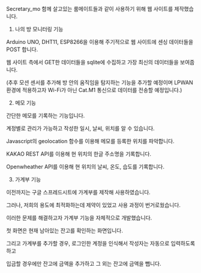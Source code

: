 Secretary_mo
함께 살고있는 룸메이트들과 같이 사용하기 위해 웹 사이트를 제작했습니다.

1. 나의 방 모니터링 기능

Arduino UNO, DHT11, ESP8266을 이용해 주기적으로 웹 사이트에 센싱 데이터들을 POST 합니다.

웹 사이트 측에서 GET한 데이터들을 sqlite에 수집하고 가장 최신의 데이터들을 보여줍니다.

(추후 모션 센서를 추가해 방 안의 움직임을 탐지하는 기능을 추가할 예정이며 LPWAN 환경에 적용하고자
Wi-Fi가 아닌 Cat.M1 통신으로 데이터를 전송할 예정입니다.)


2. 메모 기능

간단한 메모를 기록하는 기능입니다.

계정별로 관리가 가능하고 작성한 일시, 날씨, 위치를 알 수 있습니다.

Javascript의 geolocation 함수를 이용해 메모를 등록한 위치를 파악합니다.

KAKAO REST API를 이용해 현 위치의 한글 주소명을 기록합니다.

Openwheather API를 이용해 현 위치의 날씨, 온도, 습도를 기록합니다.


3. 가계부 기능

이전까지는 구글 스프레드시트에 가계부를 제작해 사용하였습니다.

그러나, 저희의 용도에 최적화하는데 제약이 있었고 사용 과정이 번거로웠습니다.

이러한 문제를 해결하고자 가계부 기능을 자체적으로 개발했습니다.

첫 화면은 현재 남아있는 잔고를 확인하는 화면입니다.

그리고 가계부를 추가할 경우, 로그인한 계정을 인식해서 작성자는 자동으로 입력하도록 하고

입금할 경우에만 잔고에 금액을 추가하고 그 외는 잔고에 금액을 뺍니다.
